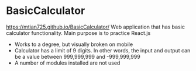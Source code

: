 # BasicCalculator
https://mtian725.github.io/BasicCalculator/
Web application that has basic calculator functionality. Main purpose is to practice React.js
* Works to a degree, but visually broken on mobile
* Calculator has a limit of 9 digits. In other words, the input and output can be a value between 999,999,999 and -999,999,999
* A number of modules installed are not used
